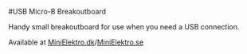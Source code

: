 #USB Micro-B Breakoutboard

Handy small breakoutboard for use when you need a USB connection.

Available at [MiniElektro.dk](http://minielektro.dk)/[MiniElektro.se](http://minielektro.se)
